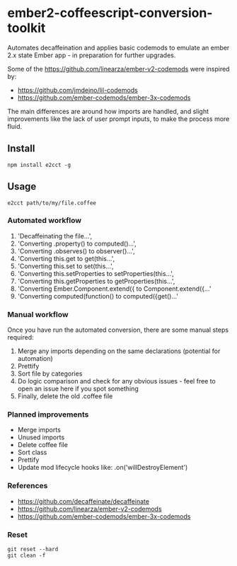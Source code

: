 # ember2-coffeescript-conversion-toolkit

Automates decaffeination and applies basic codemods to emulate an ember 2.x state Ember app - in preparation for further upgrades.

Some of the https://github.com/linearza/ember-v2-codemods were inspired by:
* https://github.com/jmdejno/lil-codemods
* https://github.com/ember-codemods/ember-3x-codemods

The main differences are around how imports are handled, and slight improvements like the lack of user prompt inputs, to make the process more fluid.

## Install
```
npm install e2cct -g
```

## Usage
```
e2cct path/to/my/file.coffee
```

### Automated workflow
1. 'Decaffeinating the file...',
2. 'Converting .property() to computed()...',
3. 'Converting .observes() to observer()...',
4. 'Converting this.get to get(this...',
5. 'Converting this.set to set(this...',
6. 'Converting this.setProperties to setProperties(this...',
7. 'Converting this.getProperties to getProperties(this...',
8. 'Converting Ember.Component.extend({ to Component.extend({...'
9. 'Converting computed(function() to computed({get()...'

### Manual workflow
Once you have run the automated conversion, there are some manual steps required:
1. Merge any imports depending on the same declarations (potential for automation)
2. Prettify
3. Sort file by categories
4. Do logic comparison and check for any obvious issues - feel free to open an issue here if you spot something
5. Finally, delete the old .coffee file

### Planned improvements
- Merge imports
- Unused imports
- Delete coffee file
- Sort class
- Prettify
- Update mod lifecycle hooks like: .on('willDestroyElement')

### References
* https://github.com/decaffeinate/decaffeinate
* https://github.com/linearza/ember-v2-codemods
* https://github.com/ember-codemods/ember-3x-codemods
### Reset
```
git reset --hard
git clean -f
```



